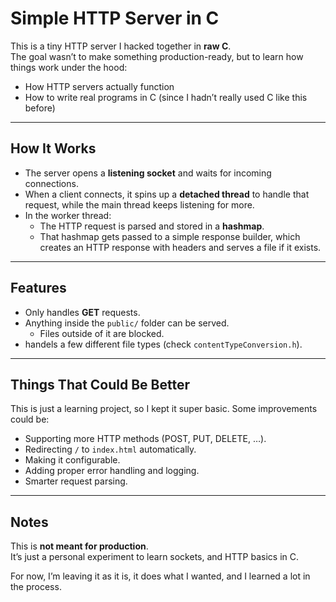 # Simple HTTP Server in C

This is a tiny HTTP server I hacked together in **raw C**.  
The goal wasn’t to make something production-ready, but to learn how things work under the hood:
- How HTTP servers actually function
- How to write real programs in C (since I hadn’t really used C like this before)

---

## How It Works

- The server opens a **listening socket** and waits for incoming connections.  
- When a client connects, it spins up a **detached thread** to handle that request, while the main thread keeps listening for more.  
- In the worker thread:
  - The HTTP request is parsed and stored in a **hashmap**.
  - That hashmap gets passed to a simple response builder, which creates an HTTP response with headers and serves a file if it exists.

---

## Features

- Only handles **GET** requests.  
- Anything inside the `public/` folder can be served.  
  - Files outside of it are blocked.  
- handels a few different file types (check `contentTypeConversion.h`).  

---

## Things That Could Be Better

This is just a learning project, so I kept it super basic. Some improvements could be:
- Supporting more HTTP methods (POST, PUT, DELETE, …).
- Redirecting `/` to `index.html` automatically.
- Making it configurable.
- Adding proper error handling and logging.
- Smarter request parsing.

---

## Notes

This is **not meant for production**.  
It’s just a personal experiment to learn sockets, and HTTP basics in C.  

For now, I’m leaving it as it is, it does what I wanted, and I learned a lot in the process.
